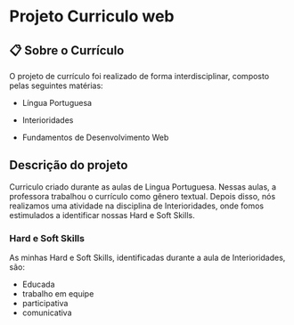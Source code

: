 # Projeto Curriculo web

## 📋 Sobre o Currículo

O projeto de currículo foi realizado de forma interdisciplinar, composto pelas seguintes matérias:

* Língua Portuguesa

* Interioridades

* Fundamentos de Desenvolvimento Web

 
## Descrição do projeto


Curriculo criado durante as aulas de Lingua Portuguesa. Nessas aulas, a professora trabalhou o currículo como gênero textual. Depois disso, nós realizamos uma atividade na disciplina de Interioridades, onde fomos estimulados a identificar nossas Hard e Soft Skills.

 

### Hard e Soft Skills

As minhas Hard e Soft Skills, identificadas durante a aula de Interioridades, são:

* Educada
* trabalho em equipe 
* participativa 
* comunicativa 


